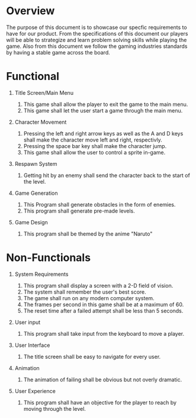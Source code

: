 # Overview

The purpose of this document is to showcase our specfic requirements to have for our product. From the specifications of this document our players will be able to strategize and learn problem solving skills while playing the game. Also from this document we follow the gaming industries standards by having a stable game across the board.

# Functional
1. Title Screen/Main Menu
	1. This game shall allow the player to exit the game to the main menu.
	1. This game shall let the user start a game through the main menu.

1. Character Movement
	1. Pressing the left and right arrow keys as well as the A and D keys shall make the character move left and right, respectivly. 
	1. Pressing the space bar key shall make the character jump.
	1. This game shall allow the user to control a sprite in-game.

1. Respawn System
	1. Getting hit by an enemy shall send the character back to the start of the level.

1. Game Generation
	1. This Program shall generate obstacles in the form of enemies.
	1. This program shall generate pre-made levels.

1. Game Design
	1. This program shall be themed by the anime "Naruto"

# Non-Functionals

1. System Requirements
	1. This program shall display a screen with a 2-D field of vision.
	1. The system shall remember the user's best score.
	1. The game shall run on any modern computer system.
	1. The frames per second in this game shall be at a maximum of 60.
	1. The reset time after a failed attempt shall be less than 5 seconds.

1. User input
	1. This program shall take input from the keyboard to move a player.

1. User Interface
	1. The title screen shall be easy to navigate for every user.

1. Animation
	1. The animation of failing shall be obvious but not overly dramatic.

1. User Experience
	1. This program shall have an objective for the player to reach by moving through the level.
